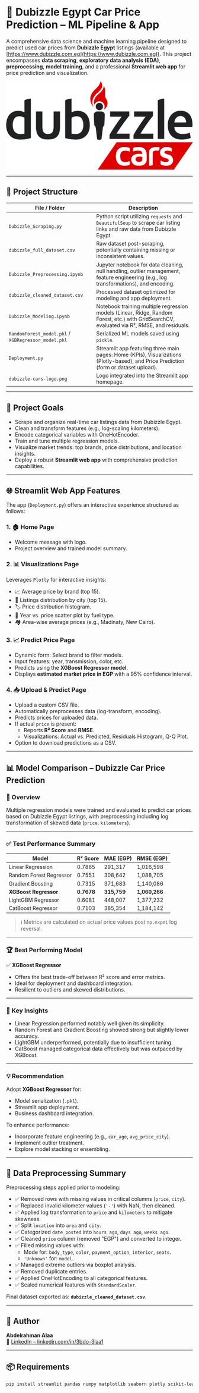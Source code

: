 # 🚗 Dubizzle Egypt Car Price Prediction – ML Pipeline & App

A comprehensive data science and machine learning pipeline designed to predict used car prices from **Dubizzle Egypt** listings (available at [https://www.dubizzle.com.eg](https://www.dubizzle.com.eg)). This project encompasses **data scraping**, **exploratory data analysis (EDA)**, **preprocessing**, **model training**, and a professional **Streamlit web app** for price prediction and visualization.


![Dubizzle Cars Logo](dubizzle-cars-logo.png)

---

## 📁 Project Structure

| File / Folder                        | Description |
|--------------------------------------|-------------|
| `Dubizzle_Scraping.py`              | Python script utilizing `requests` and `BeautifulSoup` to scrape car listing links and raw data from Dubizzle Egypt. |
| `dubizzle_full_dataset.csv`         | Raw dataset post-scraping, potentially containing missing or inconsistent values. |
| `Dubizzle_Preprocessing.ipynb`      | Jupyter notebook for data cleaning, null handling, outlier management, feature engineering (e.g., log transformations), and encoding. |
| `dubizzle_cleaned_dataset.csv`      | Processed dataset optimized for modeling and app deployment. |
| `Dubizzle_Modeling.ipynb`           | Notebook training multiple regression models (Linear, Ridge, Random Forest, etc.) with GridSearchCV, evaluated via R², RMSE, and residuals. |
| `RandomForest_model.pkl` / `XGBRegressor_model.pkl` | Serialized ML models saved using `pickle`. |
| `Deployment.py`                     | Streamlit app featuring three main pages: Home (KPIs), Visualizations (Plotly-based), and Price Prediction (form or dataset upload). |
| `dubizzle-cars-logo.png`            | Logo integrated into the Streamlit app homepage. |

---

## 🧠 Project Goals

- Scrape and organize real-time car listings data from Dubizzle Egypt.
- Clean and transform features (e.g., log-scaling kilometers).
- Encode categorical variables with OneHotEncoder.
- Train and tune multiple regression models.
- Visualize market trends: top brands, price distributions, and location insights.
- Deploy a robust **Streamlit web app** with comprehensive prediction capabilities.

---

## 🌐 Streamlit Web App Features

The app (`Deployment.py`) offers an interactive experience structured as follows:

### 1. 🏠 Home Page
- Welcome message with logo.
- Project overview and trained model summary.

### 2. 📊 Visualizations Page
Leverages `Plotly` for interactive insights:
- 📈 Average price by brand (top 15).
- 📍 Listings distribution by city (top 15).
- 🏷️ Price distribution histogram.
- 🚙 Year vs. price scatter plot by fuel type.
- 🏘️ Area-wise average prices (e.g., Madinaty, New Cairo).

### 3. 📈 Predict Price Page
- Dynamic form: Select brand to filter models.
- Input features: year, transmission, color, etc.
- Predicts using the **XGBoost Regressor model**.
- Displays **estimated market price in EGP** with a 95% confidence interval.

### 4. 📥 Upload & Predict Page
- Upload a custom CSV file.
- Automatically preprocesses data (log-transform, encoding).
- Predicts prices for uploaded data.
- If actual `price` is present:
  - Reports **R² Score** and **RMSE**.
  - Visualizations: Actual vs. Predicted, Residuals Histogram, Q-Q Plot.
- Option to download predictions as a CSV.

---

## 📊 Model Comparison – Dubizzle Car Price Prediction

### 🧠 Overview

Multiple regression models were trained and evaluated to predict car prices based on Dubizzle Egypt listings, with preprocessing including log transformation of skewed data (`price`, `kilometers`).

---

### ✅ Test Performance Summary

| Model                   | R² Score | MAE (EGP) | RMSE (EGP) |
|-------------------------|----------|-----------|------------|
| Linear Regression       | 0.7865   | 291,317   | 1,016,598  |
| Random Forest Regressor | 0.7551   | 308,642   | 1,088,705  |
| Gradient Boosting       | 0.7315   | 371,683   | 1,140,086  |
| **XGBoost Regressor**   | **0.7678** | **315,759** | **1,060,266** |
| LightGBM Regressor      | 0.6081   | 448,007   | 1,377,232  |
| CatBoost Regressor      | 0.7103   | 385,354   | 1,184,142  |

> ℹ️ Metrics are calculated on actual price values post `np.expm1` log reversal.

---

### 🏆 Best Performing Model

✅ **XGBoost Regressor**
- Offers the best trade-off between R² score and error metrics.
- Ideal for deployment and dashboard integration.
- Resilient to outliers and skewed distributions.

---

### 🔎 Key Insights

- Linear Regression performed notably well given its simplicity.
- Random Forest and Gradient Boosting showed strong but slightly lower accuracy.
- LightGBM underperformed, potentially due to insufficient tuning.
- CatBoost managed categorical data effectively but was outpaced by XGBoost.

---

### 💡 Recommendation

Adopt **XGBoost Regressor** for:
- Model serialization (`.pkl`).
- Streamlit app deployment.
- Business dashboard integration.

To enhance performance:
- Incorporate feature engineering (e.g., `car_age`, `avg_price_city`).
- Implement outlier treatment.
- Explore model stacking or ensembling.

---

## 🧹 Data Preprocessing Summary

Preprocessing steps applied prior to modeling:
- ✅ Removed rows with missing values in critical columns (`price`, `city`).
- ✅ Replaced invalid kilometer values (`'-'`) with NaN, then cleaned.
- ✅ Applied log transformation to `price` and `kilometers` to mitigate skewness.
- ✅ Split `location` into `area` and `city`.
- ✅ Categorized `date_posted` into `hours ago`, `days ago`, `weeks ago`.
- ✅ Cleaned `price` column (removed "EGP") and converted to integer.
- ✅ Filled missing values with:
  - Mode for: `body_type`, `color`, `payment_option`, `interior`, `seats`.
  - `'Unknown'` for: `model`.
- ✅ Managed extreme outliers via boxplot analysis.
- ✅ Removed duplicate entries.
- ✅ Applied OneHotEncoding to all categorical features.
- ✅ Scaled numerical features with `StandardScaler`.

Final dataset exported as: **`dubizzle_cleaned_dataset.csv`**.

---

## 👤 Author

**Abdelrahman Alaa**  
🔗 [LinkedIn – linkedin.com/in/3bdo-3laa1](https://www.linkedin.com/in/3bdo-3laa1)

---

## 📦 Requirements

```bash
pip install streamlit pandas numpy matplotlib seaborn plotly scikit-learn

